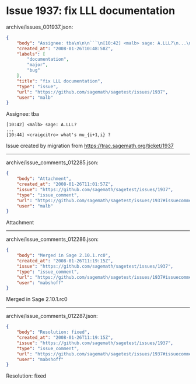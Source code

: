 # Issue 1937: fix LLL documentation

archive/issues_001937.json:
```json
{
    "body": "Assignee: tba\n\n\n```\n[10:42] <malb> sage: A.LLL?\n...\n[10:44] <craigcitro> what's mu_{i+1,i} ?\n```\n\n\nIssue created by migration from https://trac.sagemath.org/ticket/1937\n\n",
    "created_at": "2008-01-26T10:48:58Z",
    "labels": [
        "documentation",
        "major",
        "bug"
    ],
    "title": "fix LLL documentation",
    "type": "issue",
    "url": "https://github.com/sagemath/sagetest/issues/1937",
    "user": "malb"
}
```
Assignee: tba


```
[10:42] <malb> sage: A.LLL?
...
[10:44] <craigcitro> what's mu_{i+1,i} ?
```


Issue created by migration from https://trac.sagemath.org/ticket/1937





---

archive/issue_comments_012285.json:
```json
{
    "body": "Attachment",
    "created_at": "2008-01-26T11:01:57Z",
    "issue": "https://github.com/sagemath/sagetest/issues/1937",
    "type": "issue_comment",
    "url": "https://github.com/sagemath/sagetest/issues/1937#issuecomment-12285",
    "user": "malb"
}
```

Attachment



---

archive/issue_comments_012286.json:
```json
{
    "body": "Merged in Sage 2.10.1.rc0",
    "created_at": "2008-01-26T11:19:15Z",
    "issue": "https://github.com/sagemath/sagetest/issues/1937",
    "type": "issue_comment",
    "url": "https://github.com/sagemath/sagetest/issues/1937#issuecomment-12286",
    "user": "mabshoff"
}
```

Merged in Sage 2.10.1.rc0



---

archive/issue_comments_012287.json:
```json
{
    "body": "Resolution: fixed",
    "created_at": "2008-01-26T11:19:15Z",
    "issue": "https://github.com/sagemath/sagetest/issues/1937",
    "type": "issue_comment",
    "url": "https://github.com/sagemath/sagetest/issues/1937#issuecomment-12287",
    "user": "mabshoff"
}
```

Resolution: fixed
